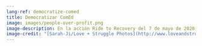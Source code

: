```yaml
---
lang-ref: democratize-comed
title: Democratizar ComEd
image: images/people-over-profit.png
image-description: En la acción Ride to Recovery del 7 de mayo de 2020, un cartel de "People Over Profit" ondea en el viento. Los servicios públicos de propiedad pública sirven a las personas, no a los accionistas.
image-credit: "[Sarah-Ji/Love + Struggle Photos](http://www.loveandstrugglephotos.com/)"
---
```

